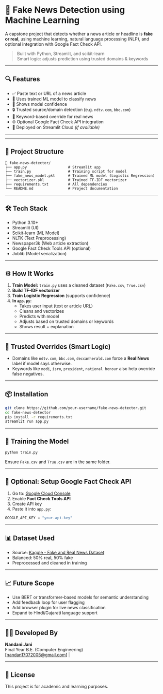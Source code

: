 
# 📰 Fake News Detection using Machine Learning

A capstone project that detects whether a news article or headline is **fake or real**, using machine learning, natural language processing (NLP), and optional integration with Google Fact Check API.

> Built with Python, Streamlit, and scikit-learn  
> Smart logic: adjusts prediction using trusted domains & keywords

---

## 🔍 Features

- ✅ Paste text or URL of a news article
- 🤖 Uses trained ML model to classify news
- 🧠 Shows model confidence
- 🔒 Trusted source/domain detection (e.g. `ndtv.com`, `bbc.com`)
- 📝 Keyword-based override for real news
- 🌐 Optional Google Fact Check API integration
- 🚀 Deployed on Streamlit Cloud *(if available)*

---
---

## 📂 Project Structure

```
📁 fake-news-detector/
├── app.py                   # Streamlit app
├── train.py                 # Training script for model
├── fake_news_model.pkl      # Trained ML model (Logistic Regression)
├── vectorizer.pkl           # Trained TF-IDF vectorizer
├── requirements.txt         # All dependencies
└── README.md                # Project documentation
```

---

## 🛠 Tech Stack

- Python 3.10+
- Streamlit (UI)
- Scikit-learn (ML Model)
- NLTK (Text Preprocessing)
- Newspaper3k (Web article extraction)
- Google Fact Check Tools API (optional)
- Joblib (Model serialization)

---

## ⚙️ How It Works

1. **Train Model:** `train.py` uses a cleaned dataset (`Fake.csv`, `True.csv`)
2. **Build TF-IDF vectorizer**
3. **Train Logistic Regression** (supports confidence)
4. **In `app.py`:**
   - Takes user input (text or article URL)
   - Cleans and vectorizes
   - Predicts with model
   - Adjusts based on trusted domains or keywords
   - Shows result + explanation

---

## 🔐 Trusted Overrides (Smart Logic)

- Domains like `ndtv.com`, `bbc.com`, `deccanherald.com` force a **Real News** label if model says otherwise.
- Keywords like `modi`, `isro`, `president`, `national honour` also help override false negatives.

---

## 📦 Installation

```bash
git clone https://github.com/your-username/fake-news-detector.git
cd fake-news-detector
pip install -r requirements.txt
streamlit run app.py
```

---

## 🧠 Training the Model

```bash
python train.py
```

Ensure `Fake.csv` and `True.csv` are in the same folder.

---

## 🔑 Optional: Setup Google Fact Check API

1. Go to: [Google Cloud Console](https://console.cloud.google.com/)
2. Enable **Fact Check Tools API**
3. Create API key
4. Paste it into `app.py`:

```python
GOOGLE_API_KEY = "your-api-key"
```

---

## 📊 Dataset Used

- Source: [Kaggle - Fake and Real News Dataset](https://www.kaggle.com/clmentbisaillon/fake-and-real-news-dataset)
- Balanced: 50% real, 50% fake
- Preprocessed and cleaned in training

---

## 📈 Future Scope

- Use BERT or transformer-based models for semantic understanding
- Add feedback loop for user flagging
- Add browser plugin for live news classification
- Expand to Hindi/Gujarati language support

---

## 👩‍💻 Developed By

**Nandani Jani**  
Final Year B.E. (Computer Engineering)  
[nandan17072005@gmail.com] |

---

## 📄 License

This project is for academic and learning purposes.
